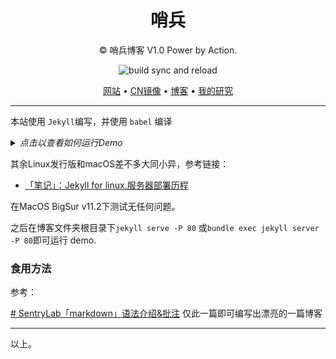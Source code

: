 <h1 align="center">哨兵</h1>

<div align="center">

© 哨兵博客 V1.0 Power by Action.

![build sync and reload](https://github.com/Bin4xin/bin4xin.github.io/workflows/build%20sync%20and%20reload/badge.svg)

<p align="center">
  <a href="https://bin4xin.github.io/">网站</a> •
  <a href="https://bin4xin.gitee.io/">CN镜像</a> •
  <a href="https://bin4xin.github.io/blog">博客</a> •
  <a href="https://bin4xin.github.io/about">我的研究</a>
</p>

</div>

---

本站使用 `Jekyll`编写，并使用 `babel` 编译

<details>
<summary><em>点击以查看如何运行Demo</em></summary>

### 直接编译

ECMAScript6，因此必须安装 ruby >= 2.0 和 nodejs.

### For Centos
1.安装 nodejs
```
yum install nodejs
```
2.安装 ruby 2.2.4 and rubygems

Step 1: Install Required Packages
```
yum install gcc-c++ patch readline readline-devel zlib zlib-devel
yum install libyaml-devel libffi-devel openssl-devel make
yum install bzip2 autoconf automake libtool bison iconv-devel sqlite-devel
```
Step 2: Compile ruby 2.2.4 source code
```
wget -c https://cache.ruby-lang.org/pub/ruby/2.2/ruby-2.2.4.tar.gz
```
Step 3: Install rubygems
```
wget -c https://rubygems.org/rubygems/rubygems-2.4.8.tgz
ruby setup.rb
```
3. 安装 bundle 和 build
```
gem install bundle
gem install build
```
4. Fork mirrors source code

```
bundle install
jekyll build
```
</details>

其余Linux发行版和macOS差不多大同小异，参考链接：

- [「笔记」：Jekyll for linux.服务器部署历程](https://www.sentrylab.cn/blog/2019/jekyll/in/linux/)

在MacOS BigSur v11.2下测试无任何问题。

之后在博客文件夹根目录下`jekyll serve -P 80` 或`bundle exec jekyll server -P 80`即可运行 demo.

### 食用方法

参考：

[# SentryLab「markdown」语法介绍&批注](https://about.sentrylab.cn/news/sentry-lab-markdown-usage/)
仅此一篇即可编写出漂亮的一篇博客

---
以上。
